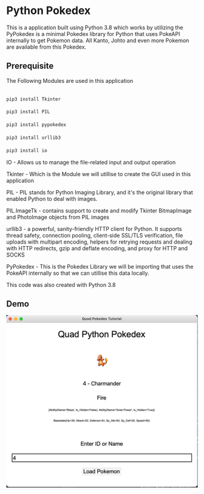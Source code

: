 # Python Pokedex

This is a application built using Python 3.8 which works by utilizing the PyPokedex is a minimal Pokedex library for Python that uses PokeAPI internally to get Pokemon data. All Kanto, Johto and even more Pokemon are available from this Pokedex.

## Prerequisite

The Following Modules are used in this application 

```python

pip3 install Tkinter 

pip3 install PIL 

pip3 install pypokedex 

pip3 install urllib3 

pip3 install io

```
IO  -  Allows us to manage the file-related input and output operation 


Tkinter - Which is the Module we will utillise to create the GUI used in this application 

PIL - PIL stands for Python Imaging Library, and it's the original library that enabled Python to deal with images.

PIL.ImageTk - contains support to create and modify Tkinter BitmapImage and PhotoImage objects from PIL images

urllib3 -  a powerful, sanity-friendly HTTP client for Python. It supports thread safety, connection pooling, client-side SSL/TLS verification, file uploads with multipart encoding, helpers for retrying requests and dealing with HTTP redirects, gzip and deflate encoding, and proxy for HTTP and SOCKS

PyPokedex - This is the Pokedex Library we will be importing that uses the PokeAPI internally so that we can utillise this data locally.

This code was also created with Python 3.8

## Demo 

![Img](img.png)
